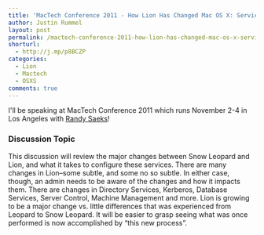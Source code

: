 ```yaml
---
title: 'MacTech Conference 2011 - How Lion Has Changed Mac OS X: Services, Features and Capabilities'
author: Justin Rummel
layout: post
permalink: /mactech-conference-2011-how-lion-has-changed-mac-os-x-services-features-and-capabilities/
shorturl:
  - http://j.mp/p8BCZP
categories:
  - Lion
  - Mactech
  - OSXS
comments: true
---
```

I'll be speaking at MacTech Conference 2011 which runs November 2-4 in Los Angeles with [Randy Saeks][MacTech]!

[MacTech]: http://techrecess.com/

### Discussion Topic
This discussion will review the major changes between Snow Leopard and Lion, and what it takes to configure these services. There are many changes in Lion–some subtle, and some no so subtle. In either case, though, an admin needs to be aware of the changes and how it impacts them. There are changes in Directory Services, Kerberos, Database Services, Server Control, Machine Management and more. Lion is growing to be a major change vs. little differences that was experienced from Leopard to Snow Leopard. It will be easier to grasp seeing what was once performed is now accomplished by “this new process”.
